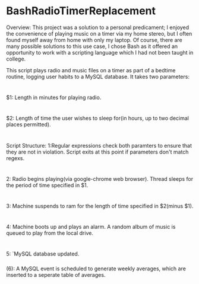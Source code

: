 # BashRadioTimerReplacement
Overview:
This project was a solution to a personal predicament; I enjoyed the convenience of playing music on a timer via my home stereo,
but I often found myself away from home with only my laptop. Of course, there are many possible solutions to this use case,
I chose Bash as it offered an opportunity to work with a scripting language which I had not been taught in college.

This script plays radio and music files on a timer as part of a bedtime routine, logging user habits to a MySQL database. 
It takes two parameters: 
#
$1: Length in minutes for playing radio. 
# 
$2: Length of time the user wishes to sleep for(in hours, up to two decimal places permitted). 
#
Script Structure:
1:Regular expressions check both paramters to ensure that they are not in violation. Script exits at this point if parameters
don't match regexs.
#
2: Radio begins playing(via google-chrome web browser). Thread sleeps for the period of time specified in $1.
#
3: Machine suspends to ram for the length of time specified in $2(minus $1).
#
4: Machine boots up and plays an alarm. A random album of music is queued to play from the local drive.
#
5: `MySQL database updated.
###
(6): A MySQL event is scheduled to generate weekly averages, which are inserted to a seperate table of averages.

